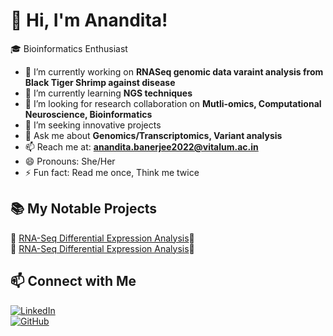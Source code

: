 # 👋 Hi, I'm Anandita!
🎓 Bioinformatics Enthusiast     

<!--
**Anandita06/Anandita06** is a ✨ _special_ ✨ repository because its `README.md` (this file) appears on your GitHub profile.

Here are some ideas to get you started:
-->
- 🔭 I’m currently working on **RNASeq genomic data varaint analysis from Black Tiger Shrimp against disease**  
- 🌱 I’m currently learning **NGS techniques**  
- 👯 I’m looking for research collaboration on **Mutli-omics, Computational Neuroscience, Bioinformatics**  
- 🤔 I’m seeking innovative projects  
- 💬 Ask me about **Genomics/Transcriptomics, Variant analysis**  
- 📫 Reach me at: **anandita.banerjee2022@vitalum.ac.in**  
- 😄 Pronouns: She/Her  
- ⚡ Fun fact: Read me once, Think me twice  

## 📚 My Notable Projects  
🔹 [RNA-Seq Differential Expression Analysis](https://github.com/Anandita06/RNASeq_data_DifferExp_Analysis)🧬  
🔹 [RNA-Seq Differential Expression Analysis](https://github.com/Anandita06/RNASeq_Shrimp)🧬  

## 📫 Connect with Me  
[![LinkedIn](https://img.shields.io/badge/-LinkedIn-blue?style=flat&logo=Linkedin&logoColor=white)](www.linkedin.com/in/anandita-banerjee-m-sc-amrsb-a32aab205)  
[![GitHub](https://img.shields.io/badge/-GitHub-black?style=flat&logo=github)](https://github.com/Anandita06)  
